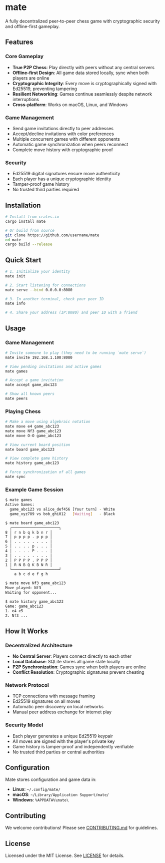 # mate

A fully decentralized peer-to-peer chess game with cryptographic security and offline-first gameplay.

## Features

### Core Gameplay
- **True P2P Chess**: Play directly with peers without any central servers
- **Offline-first Design**: All game data stored locally, sync when both players are online
- **Cryptographic Integrity**: Every move is cryptographically signed with Ed25519, preventing tampering
- **Resilient Networking**: Games continue seamlessly despite network interruptions
- **Cross-platform**: Works on macOS, Linux, and Windows

### Game Management
- Send game invitations directly to peer addresses
- Accept/decline invitations with color preferences
- Multiple concurrent games with different opponents
- Automatic game synchronization when peers reconnect
- Complete move history with cryptographic proof

### Security
- Ed25519 digital signatures ensure move authenticity
- Each player has a unique cryptographic identity
- Tamper-proof game history
- No trusted third parties required

## Installation

```bash
# Install from crates.io
cargo install mate

# Or build from source
git clone https://github.com/username/mate
cd mate
cargo build --release
```

## Quick Start

```bash
# 1. Initialize your identity
mate init

# 2. Start listening for connections
mate serve --bind 0.0.0.0:8080

# 3. In another terminal, check your peer ID
mate info

# 4. Share your address (IP:8080) and peer ID with a friend
```

## Usage

### Game Management
```bash
# Invite someone to play (they need to be running `mate serve`)
mate invite 192.168.1.100:8080

# View pending invitations and active games
mate games

# Accept a game invitation
mate accept game_abc123

# Show all known peers
mate peers
```

### Playing Chess
```bash
# Make a move using algebraic notation
mate move e4 game_abc123
mate move Nf3 game_abc123
mate move O-O game_abc123

# View current board position
mate board game_abc123

# View complete game history
mate history game_abc123

# Force synchronization of all games
mate sync
```

### Example Game Session
```bash
$ mate games
Active Games:
  game_abc123 vs alice_def456 [Your turn] - White
  game_xyz789 vs bob_ghi012   [Waiting]   - Black

$ mate board game_abc123
  ┌─────────────────────┐
8 │ r n b q k b n r │
7 │ p p p p . p p p │
6 │ . . . . . . . . │
5 │ . . . . p . . . │
4 │ . . . . P . . . │
3 │ . . . . . . . . │
2 │ P P P P . P P P │
1 │ R N B Q K B N R │
  └─────────────────────┘
    a b c d e f g h

$ mate move Nf3 game_abc123
Move played: Nf3
Waiting for opponent...

$ mate history game_abc123
Game: game_abc123
1. e4 e5
2. Nf3 ...
```

## How It Works

### Decentralized Architecture
- **No Central Server**: Players connect directly to each other
- **Local Database**: SQLite stores all game state locally
- **P2P Synchronization**: Games sync when both players are online
- **Conflict Resolution**: Cryptographic signatures prevent cheating

### Network Protocol
- TCP connections with message framing
- Ed25519 signatures on all moves
- Automatic peer discovery on local networks
- Manual peer address exchange for internet play

### Security Model
- Each player generates a unique Ed25519 keypair
- All moves are signed with the player's private key
- Game history is tamper-proof and independently verifiable
- No trusted third parties or central authorities

## Configuration

Mate stores configuration and game data in:
- **Linux**: `~/.config/mate/`
- **macOS**: `~/Library/Application Support/mate/`
- **Windows**: `%APPDATA%\mate\`

## Contributing

We welcome contributions! Please see [CONTRIBUTING.md](CONTRIBUTING.md) for guidelines.

## License

Licensed under the MIT License. See [LICENSE](LICENSE) for details.